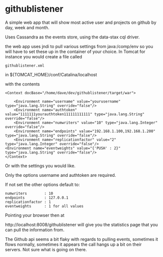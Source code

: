 githublistener
==============

A simple web app that will show most active user and projects on github by day, week and month.

Uses Cassandra as the events store, using the data-stax cql driver.

the web app uses jndi to pull various settings from java:/comp/env so you will have to set these up in the container of your choice. In Tomcat for instance you would create a file called

    githublistener.xml

in ${TOMCAT_HOME}/conf/Catalina/localhost

with the contents

    <Context docBase="/home/dave/dev/githublistener/target/war">

        <Environment name="username" value="yourusername" type="java.lang.String" override="false"/>
        <Environment name="authtoken" value="1111111yourauthtoken111111111111" type="java.lang.String" override="false"/>
        <Environment name="numwriters" value="10" type="java.lang.Integer" override="false"/>
        <Environment name="endpoints" value="192.168.1.100,192.168.1.200" type="java.lang.String" override="false"/>
        <Environment name="replicationfactor" value="2" type="java.lang.Integer" override="false"/>
	<Environment name="eventweights" value="{'PUSH' : 2}" type="java.lang.String" override="false"/>
    </Context>

Or with the settings you would like.

Only the options username and authtoken are required.

If not set the other options default to:

    numwriters        : 10
    endpoints         : 127.0.0.1
    replicationfactor : 1
    eventweights      : 1 for all values


Pointing your browser then at

http://localhost:8008/githublistener will give you the statistics page that you can pull the information from.

The Github api seems a bit flaky with regards to pulling events, sometimes it flows normally, sometimes it appears the call hangs up a bit on their servers. Not sure what is going on there.
